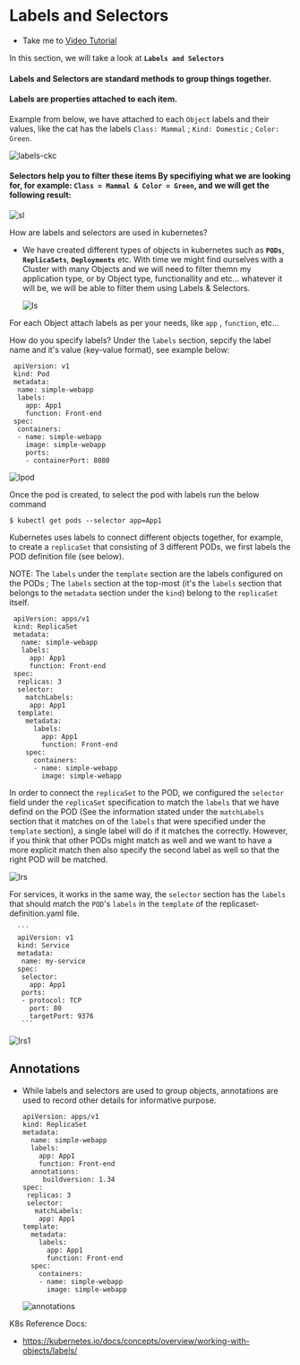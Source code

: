 # Labels and Selectors
  - Take me to [Video Tutorial](https://kodekloud.com/topic/labels-and-selectors/)
  
In this section, we will take a look at **`Labels and Selectors`**

#### Labels and Selectors are standard methods to group things together.
  
#### Labels are properties attached to each item.
Example from below, we have attached to each `Object` labels and their values, like the cat has the labels `Class: Mammal` ; `Kind: Domestic` ; `Color: Green`.

  ![labels-ckc](../../images/labels-ckc.PNG)
  
#### Selectors help you to filter these items By specifiying what we are looking for, for example: **`Class = Mammal & Color = Green`**, and we will get the following result:
 
  ![sl](../../images/sl.PNG)
  
How are labels and selectors are used in kubernetes?
- We have created different types of objects in kubernetes such as **`PODs`**, **`ReplicaSets`**, **`Deployments`** etc. With time we might find ourselves with a Cluster with many Objects and we will need to filter themn my application type, or by Object type, functionallity and etc... whatever it will be, we will be able to filter them using Labels & Selectors.
  
  ![ls](../../images/ls.PNG)

For each Object attach labels as per your needs, like `app` , `function`, etc...

How do you specify labels?
Under the `labels` section, sepcify the label name and it's value (key-value format), see example below:
   ```
    apiVersion: v1
    kind: Pod
    metadata:
     name: simple-webapp
     labels:
       app: App1
       function: Front-end
    spec:
     containers:
     - name: simple-webapp
       image: simple-webapp
       ports:
       - containerPort: 8080
   ```
 ![lpod](../../images/lpod.PNG)
 
Once the pod is created, to select the pod with labels run the below command
```
$ kubectl get pods --selector app=App1
```

Kubernetes uses labels to connect different objects together, for example, to create a `replicaSet` that consisting of 3 different PODs, we first labels the POD definition file (see below).

NOTE: The `labels` under the `template` section are the labels configured on the PODs ; The `labels` section at the top-most (it's the `labels` section that belongs to the `metadata` section under the `kind`) belong to the `replicaSet` itself.
   ```
    apiVersion: apps/v1
    kind: ReplicaSet
    metadata:
      name: simple-webapp
      labels:
        app: App1
        function: Front-end
    spec:
     replicas: 3
     selector:
       matchLabels:
        app: App1
     template:
       metadata:
         labels:
           app: App1
           function: Front-end
       spec:
         containers:
         - name: simple-webapp
           image: simple-webapp   
   ```
In order to connect the `replicaSet` to the POD, we configured the `selector` field under the `replicaSet` specification to match the `labels` that we have defind on the POD (See the information stated under the `matchLabels` section that it matches on of the `labels` that were specified under the `template` section), a single label will do if it matches the correctly. However, if you think that other PODs might match as well and we want to have a more explicit match then also specify the second label as well so that the right POD will be matched.

  ![lrs](../../images/lrs.PNG)

For services, it works in the same way, the `selector` section has the `labels` that should match the `POD`'s `labels` in the `template` of the replicaset-definition.yaml file.
 
      ```
      apiVersion: v1
      kind: Service
      metadata:
       name: my-service
      spec:
       selector:
         app: App1
       ports:
       - protocol: TCP
         port: 80
         targetPort: 9376 
       ```
  ![lrs1](../../images/lrs1.PNG)
  
## Annotations
- While labels and selectors are used to group objects, annotations are used to record other details for informative purpose.
    ```
    apiVersion: apps/v1
    kind: ReplicaSet
    metadata:
      name: simple-webapp
      labels:
        app: App1
        function: Front-end
      annotations:
         buildversion: 1.34
    spec:
     replicas: 3
     selector:
       matchLabels:
        app: App1
    template:
      metadata:
        labels:
          app: App1
          function: Front-end
      spec:
        containers:
        - name: simple-webapp
          image: simple-webapp   
    ```
  ![annotations](../../images/annotations.PNG)

K8s Reference Docs:
- https://kubernetes.io/docs/concepts/overview/working-with-objects/labels/
